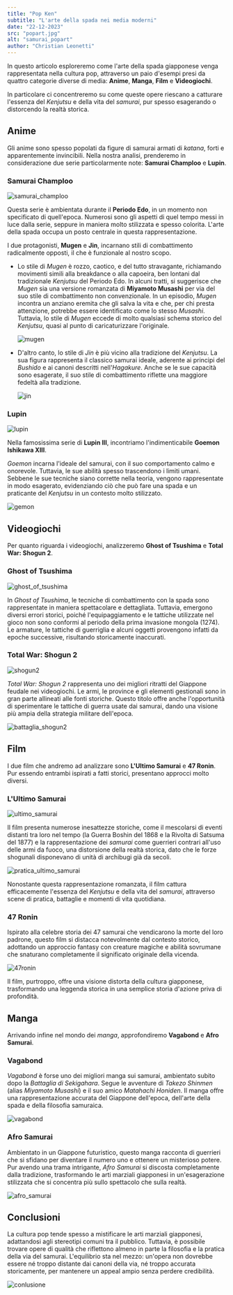 ```yaml
---
title: "Pop Ken"
subtitle: "L'arte della spada nei media moderni"
date: "22-12-2023"
src: "popart.jpg"
alt: "samurai_popart"
author: "Christian Leonetti"
---
```


In questo articolo esploreremo come l'arte della spada giapponese venga rappresentata nella cultura pop, attraverso un paio d'esempi presi da quattro categorie diverse di media: **Anime**, **Manga**, **Film** e **Videogiochi**.

In particolare ci concentreremo su come queste opere riescano a catturare l'essenza del *Kenjutsu* e della vita del *samurai*, pur spesso esagerando o distorcendo la realtà storica.

## Anime

Gli anime sono spesso popolati da figure di samurai armati di *katana*, forti e apparentemente invincibili. Nella nostra analisi, prenderemo in considerazione due serie particolarmente note: **Samurai Champloo** e **Lupin**.

### Samurai Champloo

![samurai_champloo](/posts/samurai%20champloo.jpg)

Questa serie è ambientata durante il **Periodo Edo**, in un momento non specificato di quell'epoca. Numerosi sono gli aspetti di quel tempo messi in luce dalla serie, seppure in maniera molto stilizzata e spesso colorita. L'arte della spada occupa un posto centrale in questa rappresentazione.

I due protagonisti, **Mugen** e **Jin**, incarnano stili di combattimento radicalmente opposti, il che è funzionale al nostro scopo.

- Lo stile di *Mugen* è rozzo, caotico, e del tutto stravagante, richiamando movimenti simili alla breakdance o alla capoeira, ben lontani dal tradizionale *Kenjutsu* del Periodo Edo. In alcuni tratti, si suggerisce che *Mugen* sia una versione romanzata di **Miyamoto Musashi** per via del suo stile di combattimento non convenzionale. In un episodio, *Mugen* incontra un anziano eremita che gli salva la vita e che, per chi presta attenzione, potrebbe essere identificato come lo stesso *Musashi*. Tuttavia, lo stile di *Mugen* eccede di molto qualsiasi schema storico del *Kenjutsu*, quasi al punto di caricaturizzare l'originale.

  ![mugen](/posts/mugen.jpg)

- D'altro canto, lo stile di *Jin* è più vicino alla tradizione del *Kenjutsu*. La sua figura rappresenta il classico samurai ideale, aderente ai principi del *Bushido* e ai canoni descritti nell'*Hagakure*. Anche se le sue capacità sono esagerate, il suo stile di combattimento riflette una maggiore fedeltà alla tradizione.

  ![jin](/posts/jin.png)

### Lupin

![lupin](/posts/lupin.jpg)

Nella famosissima serie di **Lupin III**, incontriamo l'indimenticabile **Goemon Ishikawa XIII**.

*Goemon* incarna l'ideale del samurai, con il suo comportamento calmo e onorevole. Tuttavia, le sue abilità spesso trascendono i limiti umani. Sebbene le sue tecniche siano corrette nella teoria, vengono rappresentate in modo esagerato, evidenziando ciò che può fare una spada e un praticante del *Kenjutsu* in un contesto molto stilizzato.

![gemon](/posts/gemon.jpg)

## Videogiochi

Per quanto riguarda i videogiochi, analizzeremo **Ghost of Tsushima** e **Total War: Shogun 2**.

### Ghost of Tsushima

![ghost_of_tsushima](/posts/Ghost%20of%20tsushima.jpg)

In *Ghost of Tsushima*, le tecniche di combattimento con la spada sono rappresentate in maniera spettacolare e dettagliata. Tuttavia, emergono diversi errori storici, poiché l'equipaggiamento e le tattiche utilizzate nel gioco non sono conformi al periodo della prima invasione mongola (1274). Le armature, le tattiche di guerriglia e alcuni oggetti provengono infatti da epoche successive, risultando storicamente inaccurati.

### Total War: Shogun 2

![shogun2](/posts/shogun_2_total_war.jpg)

*Total War: Shogun 2* rappresenta uno dei migliori ritratti del Giappone feudale nei videogiochi. Le armi, le province e gli elementi gestionali sono in gran parte allineati alle fonti storiche. Questo titolo offre anche l'opportunità di sperimentare le tattiche di guerra usate dai samurai, dando una visione più ampia della strategia militare dell'epoca.

![battaglia_shogun2](/posts/battagli%20shogun.jpeg)

## Film

I due film che andremo ad analizzare sono **L'Ultimo Samurai** e **47 Ronin**. Pur essendo entrambi ispirati a fatti storici, presentano approcci molto diversi.

### L'Ultimo Samurai

![ultimo_samurai](/posts/ultimo-samurai.jpg)

Il film presenta numerose inesattezze storiche, come il mescolarsi di eventi distanti tra loro nel tempo (la Guerra Boshin del 1868 e la Rivolta di Satsuma del 1877) e la rappresentazione dei *samurai* come guerrieri contrari all'uso delle armi da fuoco, una distorsione della realtà storica, dato che le forze shogunali disponevano di unità di archibugi già da secoli.

![pratica_ultimo_samurai](/posts/allenamento%20ultimo%20samurrai.jpg)

Nonostante questa rappresentazione romanzata, il film cattura efficacemente l'essenza del *Kenjutsu* e della vita del *samurai*, attraverso scene di pratica, battaglie e momenti di vita quotidiana.

### 47 Ronin

Ispirato alla celebre storia dei 47 samurai che vendicarono la morte del loro padrone, questo film si distacca notevolmente dal contesto storico, adottando un approccio fantasy con creature magiche e abilità sovrumane che snaturano completamente il significato originale della vicenda.

![47ronin](/posts/47ronin.jpg)

Il film, purtroppo, offre una visione distorta della cultura giapponese, trasformando una leggenda storica in una semplice storia d'azione priva di profondità.

## Manga

Arrivando infine nel mondo dei *manga*, approfondiremo **Vagabond** e **Afro Samurai**.

### Vagabond

*Vagabond* è forse uno dei migliori manga sui samurai, ambientato subito dopo la *Battaglia di Sekigahara*. Segue le avventure di *Takezo Shinmen* (alias *Miyamoto Musashi*) e il suo amico *Matahachi Honiden*. Il manga offre una rappresentazione accurata del Giappone dell'epoca, dell'arte della spada e della filosofia samuraica.

![vagabond](/posts/vagabond.jpg)

### Afro Samurai

Ambientato in un Giappone futuristico, questo manga racconta di guerrieri che si sfidano per diventare il numero uno e ottenere un misterioso potere. Pur avendo una trama intrigante, *Afro Samurai* si discosta completamente dalla tradizione, trasformando le arti marziali giapponesi in un'esagerazione stilizzata che si concentra più sullo spettacolo che sulla realtà.

![afro_samurai](/posts/afro.jpg)

## Conclusioni

La cultura pop tende spesso a mistificare le arti marziali giapponesi, adattandosi agli stereotipi comuni tra il pubblico. Tuttavia, è possibile trovare opere di qualità che riflettono almeno in parte la filosofia e la pratica della via del samurai. L'equilibrio sta nel mezzo: un'opera non dovrebbe essere né troppo distante dai canoni della via, né troppo accurata storicamente, per mantenere un appeal ampio senza perdere credibilità.

![conlusione](/posts/conclusione%20popart.jpg)

<!-- ---
title: "Pop Ken"
subtitle: "L'arte della spada nei media moderni"
date: "22-12-2023"
src: "popart.jpg"
alt: "samurai_popart"
author: "Christian Leonetti"
---

In questo articolo andremo ad esaminare come l'arte della spada giapponese venga rappresentata nella cultura pop e lo faremo attreverso esempi presi da quattro categorie diverse di media:**Anime**, **Manga**, **Film** e **Videogiochi**.

## Anime

Sono molti gli anime in cui è presente la famosa figura del samurai, armato di *Katana*, forte e invincibile. Nella nostra analisi in questo articolo prenderemo in considerazione due anime particolarmente noti: **Samurai Champloo** e **Lupin**.

### Samurai Champloo

![samurai_champloo](/posts/samurai%20champloo.jpg)

La serie in questione è ambientata nel **Periodo Edo**, in un non ben precisato momento di quest'ultimo. Sono molti gli aspetti di quest'epoca storica messi in luce da questa serie, in modo più o meno colorito. Ovviamente non poteva mancare l'arte della spada in una rappresentzione come questa.
I due personaggi che ci interessano da questa serie sono **Mugen** e **Jin**. I due hanno uno stile completamente opposto che è funzionale al nostro scopo.

Lo stile di *Mugen* è rozzo e confusionario, a dir poco stravagante. Le movenze sembrano quelle di passi di break dance o della capoeira. Insomma hanno poco a che fare con il *Kenjutsu* di periodo *Edo*.In alcuni tratti si vuol far intendere che *Mungen* sia una versione molto romanzata di **Myamoto Musashi**, in quanto a stile di combattimento. Tant'è vero che in uno degli episodi della serie *Mugen* incontra un'anziano signore, un'eremita, che gli salva la vita. Questo anziano signore si rivela essere proprio *Myamoto Musashi*, per più attenti.
Detto ciò, lo stile utilizzato da *Mugen* è completamente fuori da qualsiasi schema del *Kenjutsu*, un pò come *Musashi*, ma qui certamente si esagera.

![mugen](/posts/mugen.jpg)

Lo stile di *Jin*, d'altro canto, seppur anch'esso esagerato,è più aderente a quello del *Kenjutsu* tradizionale. La figura di *Jin* è quella del samurai perfetto, che si rifa a tutti i canoni del famoso *Hagakure*

![jin](/posts/jin.png)

### Lupin

![lupin](/posts/lupin.jpg)

Nella famossissima serie sul ladro più famoso di tutti i tempi troviamo l'altrettanto famoso **Gemon**.

*Gemon* è senza dubbio un *samurai* esemplare, nei modi e nel seguire i precetti di onore e calma zen. Purtroppo però molto spesso le sue abilità vanno oltre qaulsiasi limite fisico. Sebbene la tecnica sia più che corretta nella teoria, ciò che ne esce fuori è sicuramente un'esagerazione di ciò che può fare una spada e un praticante della via.

![gemon](/posts/gemon.jpg)

## Videogiochi

Nella nostra analisi sui videogiochi, i due titoli sotto la lente d'ingrandimento saranno **Ghost of Tsushima** e **Total war: Shogun 2**.

### Ghost of Tsushima

![ghost_of_tsushima](/posts/Ghost%20of%20tsushima.jpg)

Il problema in *Ghost o Tsushima* non è tanto come viene applicata la tecnica della spada nelle azioni di gioco. Piuttosto, gli errori sono di carattere storico,infatti, l'equipaggiamneto e le tecniche utilizzate del gioco non sono conformi con il periodo in cui sono narrati i fatti(Prima invasione Mongola,1274). Le armature, tattiche di guerriglia, alcuni oggetti sono tipicamnete di epoche successive e quindi storicamnete poco accurati.

### Total War: Shogun 2

![shogun2](/posts/shogun_2_total_war.jpg)

*Total war: Shogun 2* è certamente il miglior ritratto che si possa avere del Giappone feduale, in un videogame, ad oggi. Le armi, le province, la parte gestionale, quais tutto perfettamnete allineato alle fonti storiche. In questo gioco si ha anche modo di speriemntare le tattiche di guerra usate a l'epoca dai samurai, con una visione più ampia che non si sofferma solo sull'arte della spada in se.

![battaglia_shogun2](/posts/battagli%20shogun.jpeg)

## Film

I due film che voglio andare ad analizzare sono **L'Ultimo Samurai** e **47 Ronin**. Due film completamente diversi anche se entrambi ispirati a fatti storici.

### L'Ultimo Samurai

![ultimo_samurai](/posts/ultimo-samurai.jpg)

Seppur con molte inesattezze storiche, come il mescolarsi di eventi storici lontani tra loro(Guerra Boshin 1854-1868 e Rivolta di satsuma 1877) e il ritratto dei *samurai* come combattenti che rifiutano categoricamente l'uso delle armi da fuoco,totalmente falso dato considerando che le stesse forze shogunali erano dotate di unità di archibugi(seppur obsoleti) e che in Giappone le armi da fuoco erano utilizzate già da 300 anni.

![pratica_ultimo_samurai](/posts/allenamento%20ultimo%20samurrai.jpg)

Nonostante questa rappresentazione romanzata,l'essenza della via della spada e dell'essere *samurai* è ben resa, lo si vede nelle scene di pratica del *Kenjutsu*, nelle sequenze di battaglia e in quelle di vita quotidiana del villaggio in cui i *samurai* hanno la loro base.

### 47 Ronin

Questo film trae ispirazione dalla famosa storia di 47 samurai, che alla morte del loro padrone, decidono di vendicarlo uccidendo il signore feudale che lo ha assassinato.

Purtroppo su questo film c'è molto poco da dire, è solamente un ammasso di scene di violenza all'americana in cui i personaggi sfoggiano abilità e tecniche che sfiorano il fantasy, la stessa presenza di creature terrifiche alimenta questo clima di storia di fantasia senza fondamento.

![47ronin](/posts/47ronin.jpg)

Della storia originale non rimane nulla, come non rimane nulla della via della spada e della cultura nipponica.

## Manga

Per quanto riguarda il mondo dei *Manga*, le due opere prese in considerazione in questo articolo saranno **Vagabond** e **Afro Samurai**.

### Vagabond

Forse il migliore e il più amato tra i manga sui samurai, *Vagabond* è ambientato subito dopo la *Battaglia di Sekigahara* , *Takezo Shinmen*(alias di *Myamoto Musashi* e *Kojiro Sasaki*) e il suo amico *Matahachi Honiden* sono sopravvissuti alla battaglia. I due per ritornare nel loro paese natale dovranno affrontare molte sfide ed ostacoli.
Questo manga da una precisa descrizione storica del Giappone di quel tempo, dell'arte della spada e della filosofia samuraica.

![vagabond](/posts/vagabond.jpg)

### Afro Samurai

Questo manga è ambientato in un Giappone futuristico in cui il sistema feudale è ancora in pieidi e i vari guerrieri si sfidano per essere eletti come il numero uno tra tutti ed ottenere cosi un misterioso e potentissimo potere.

![afro_samurai](/posts/afro.jpg)

Per quanto la trama e il manga in se per se non siano cosi male, qui si può vedere un completo non allineamento alla tradizione. Ancora una volta si assiste a tecniche e movenze non in in linea alla via della spada e a un mistificare le arti marziali giapponesi, mostrandone solo lo stereotipo ma non per ciò che sono.

## Conclusioni

Dopo questa lunga carrellata, è l'ora di tirare le somme. La tendenza nella cultura pop è quella di mistificare le arti marziali, adssattandosi anche agli stereotipi diffusi tra i più e i non studiosi.
Tuttavia in molte opere è possibile trovare materiale di qualità prodotto dopo almeno un minimo di studio della filosofia e della pratica della via del samurai e della spada.
A mio parere il giusto sta sempre nel mezzo, un'opera non deve ne essere troppo lontana dai canoni della via, per non risultare pacchiana e poco congrua, ne essere troppo storicamnete accurata, oppure perderebbe di appeal per una grande fetta del pubblico che di arti marziali e cultura giapponese conosce ben poco.

![conlusione](/posts/conclusione%20popart.jpg) -->
